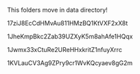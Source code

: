 This folders move in data directory!

17ziJ8EcCdHMvAu811HMzBQ1KtVXF2xX8t

1JheKmpBkc2Zab39UZXyK5m8ahAfe1HQqx

1Jwmx33xCtuRe2UReHHxkritZ1nfuyXrrc

1KVLauCV3Ag9ZPry9cr1WvKQcyaev8gG2m

